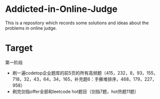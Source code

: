 # Addicted-in-Online-Judge
This is a repository which records some solutions and ideas about the problems in online judge.



# Target

第一阶段

- 刷一遍codetop企业题库的前5页的所有高频题（415，232，8，93，155，718，32，43，64，34，165，补充题6：手撕堆排序，468，179，227，958）
- 刷完剑指offer全部和leetcode hot题目（剑指7题，hot热题11题）

